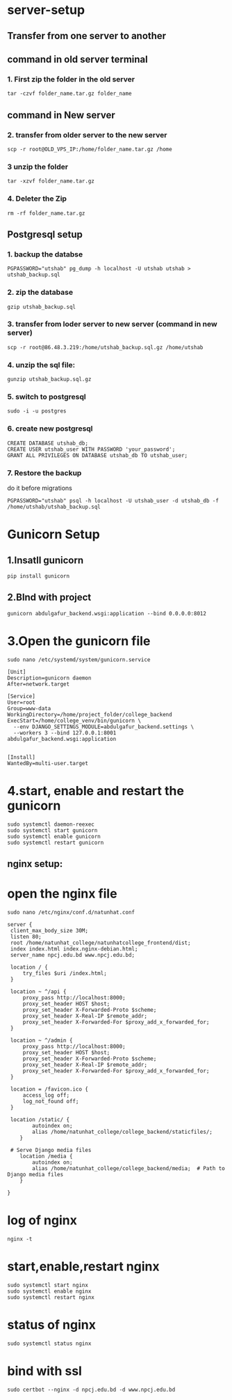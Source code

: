 # server-setup

## Transfer from one server to another


## command in old server terminal
### 1. First zip the folder in the old server
```
tar -czvf folder_name.tar.gz folder_name 

```

## command in New server
### 2. transfer from older server to the new server
```
scp -r root@OLD_VPS_IP:/home/folder_name.tar.gz /home

```
### 3 unzip the folder
```
tar -xzvf folder_name.tar.gz
```
### 4. Deleter the Zip
```
rm -rf folder_name.tar.gz
```


## Postgresql setup

### 1. backup the databse

```
PGPASSWORD="utshab" pg_dump -h localhost -U utshab utshab > utshab_backup.sql
```

### 2. zip the database
```
gzip utshab_backup.sql

```

### 3. transfer from loder server to new server (command in new server)
```
scp -r root@86.48.3.219:/home/utshab_backup.sql.gz /home/utshab
```

### 4. unzip the sql file:
```
gunzip utshab_backup.sql.gz
```

### 5. switch to postgresql 
```
sudo -i -u postgres
```
### 6. create new postgresql
```
CREATE DATABASE utshab_db;
CREATE USER utshab_user WITH PASSWORD 'your_password';
GRANT ALL PRIVILEGES ON DATABASE utshab_db TO utshab_user;
```
### 7. Restore the backup
do it before migrations
```
PGPASSWORD="utshab" psql -h localhost -U utshab_user -d utshab_db -f /home/utshab/utshab_backup.sql
```




# Gunicorn Setup

## 1.Insatll gunicorn
```
pip install gunicorn
```

## 2.BInd with project
```
gunicorn abdulgafur_backend.wsgi:application --bind 0.0.0.0:8012
```

# 3.Open the gunicorn file

```
sudo nano /etc/systemd/system/gunicorn.service
```

```
[Unit]
Description=gunicorn daemon
After=network.target

[Service]
User=root
Group=www-data
WorkingDirectory=/home/project_folder/college_backend
ExecStart=/home/college_venv/bin/gunicorn \
  --env DJANGO_SETTINGS_MODULE=abdulgafur_backend.settings \
  --workers 3 --bind 127.0.0.1:8001 abdulgafur_backend.wsgi:application


[Install]
WantedBy=multi-user.target
```


# 4.start, enable and restart the gunicorn
```
sudo systemctl daemon-reexec
sudo systemctl start gunicorn
sudo systemctl enable gunicorn
sudo systemctl restart gunicorn
```


## nginx setup:

# open the nginx file
```
sudo nano /etc/nginx/conf.d/natunhat.conf
```

```
server {
 client_max_body_size 30M;
 listen 80;
 root /home/natunhat_college/natunhatcollege_frontend/dist;
 index index.html index.nginx-debian.html;
 server_name npcj.edu.bd www.npcj.edu.bd;

 location / {
     try_files $uri /index.html;
 }

 location ~ ^/api {
     proxy_pass http://localhost:8000;
     proxy_set_header HOST $host;
     proxy_set_header X-Forwarded-Proto $scheme;
     proxy_set_header X-Real-IP $remote_addr;
     proxy_set_header X-Forwarded-For $proxy_add_x_forwarded_for;
 }

 location ~ ^/admin {
     proxy_pass http://localhost:8000;
     proxy_set_header HOST $host;
     proxy_set_header X-Forwarded-Proto $scheme;
     proxy_set_header X-Real-IP $remote_addr;
     proxy_set_header X-Forwarded-For $proxy_add_x_forwarded_for;
 }

 location = /favicon.ico {
     access_log off;
     log_not_found off;
 }

 location /static/ {
        autoindex on;
        alias /home/natunhat_college/college_backend/staticfiles/;
    }

 # Serve Django media files
    location /media {
        autoindex on;
        alias /home/natunhat_college/college_backend/media;  # Path to Django media files
    }

}
```

# log of nginx
```
nginx -t
```

# start,enable,restart nginx
```
sudo systemctl start nginx
sudo systemctl enable nginx
sudo systemctl restart nginx
```

# status of nginx
```
sudo systemctl status nginx
```


# bind with ssl
```
sudo certbot --nginx -d npcj.edu.bd -d www.npcj.edu.bd
```




